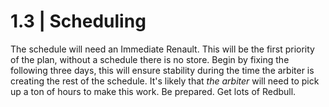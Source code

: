 # 1.3 | Scheduling

The schedule will need an Immediate Renault. This will be the first priority of the plan, without a schedule there is no store. Begin by fixing the following three days, this will ensure stability during the time the arbiter is creating the rest of the schedule. It's likely that _the arbiter_ will need to pick up a ton of hours to make this work. Be prepared. Get lots of Redbull.
